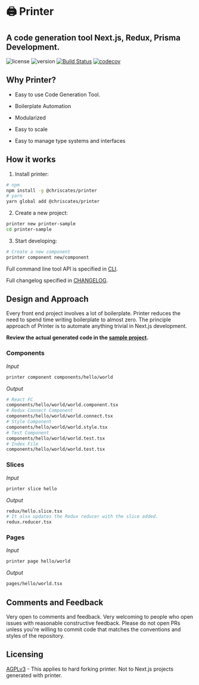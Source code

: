 # 🖨️ Printer

## A code generation tool Next.js, Redux, Prisma Development.

![license](https://img.shields.io/badge/license-AGPLv3-blue.svg)
![version](https://img.shields.io/badge/version-1.0.0-blue.svg)
[![Build Status](https://travis-ci.org/chriscates/printer.svg?branch=master)](https://travis-ci.org/chriscates/printer)
[![codecov](https://codecov.io/gh/chriscates/printer/branch/master/graph/badge.svg)](https://codecov.io/gh/chriscates/printer)

## Why Printer?

- Easy to use Code Generation Tool.

- Boilerplate Automation

- Modularized

- Easy to scale

- Easy to manage type systems and interfaces

## How it works

1. Install printer:

```bash
# npm
npm install -g @chriscates/printer
# yarn
yarn global add @chriscates/printer
```

2. Create a new project:

```bash
printer new printer-sample
cd printer-sample
```

3. Start developing:

```bash
# Create a new component
printer component new/component
```

Full command line tool API is specified in [CLI](./CLI.md).

Full changelog specified in [CHANGELOG](./CHANGELOG.md).

## Design and Approach

Every front end project involves a lot of boilerplate. Printer reduces the need to spend time writing boilerplate to almost zero. The principle approach of Printer is to automate anything trivial in Next.js development.

**Review the actual generated code in the [sample project](./examples/print-sample).**

### Components

*Input*

```bash
printer component components/hello/world
```

*Output*

```bash
# React FC
components/hello/world/world.component.tsx
# Redux Connect Component
components/hello/world/world.connect.tsx
# Style Component
components/hello/world/world.style.tsx
# Test Component
components/hello/world/world.test.tsx
# Index File
components/hello/world/world.test.tsx
```

### Slices

*Input*

```bash
printer slice hello
```

*Output*

```bash
redux/hello.slice.tsx
# It also updates the Redux reducer with the slice added.
redux.reducer.tsx
```

### Pages

*Input*

```bash
printer page hello/world
```

*Output*

```bash
pages/hello/world.tsx
```

## Comments and Feedback

Very open to comments and feedback. Very welcoming to people who open issues with reasonable constructive feedback. Please do not open PRs unless you're willing to commit code that matches the conventions and styles of the repository.

## Licensing

[AGPLv3](./LICENSE) - This applies to hard forking printer. Not to Next.js projects generated with printer.